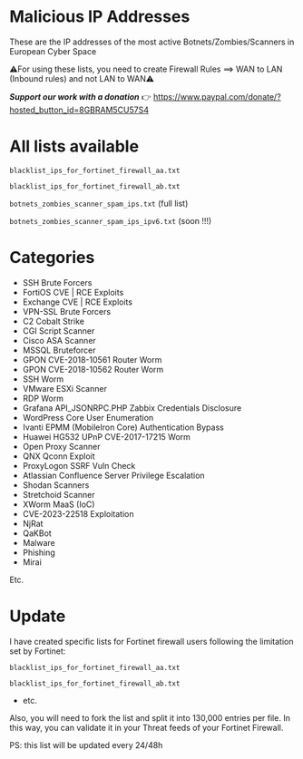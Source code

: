# Malicious IP Addresses
These are the IP addresses of the most active Botnets/Zombies/Scanners in European Cyber Space

⚠For using these lists, you need to create Firewall Rules ==> WAN to LAN (Inbound rules) and not LAN to WAN⚠

***Support our work with a donation*** 👉 https://www.paypal.com/donate/?hosted_button_id=8GBRAM5CU57S4

# All lists available

```blacklist_ips_for_fortinet_firewall_aa.txt```

```blacklist_ips_for_fortinet_firewall_ab.txt```

```botnets_zombies_scanner_spam_ips.txt``` (full list)

```botnets_zombies_scanner_spam_ips_ipv6.txt``` (soon !!!)

# Categories

- SSH Brute Forcers
- FortiOS CVE | RCE Exploits
- Exchange CVE | RCE Exploits
- VPN-SSL Brute Forcers
- C2 Cobalt Strike
- CGI Script Scanner
- Cisco ASA Scanner
- MSSQL Bruteforcer
- GPON CVE-2018-10561 Router Worm
- GPON CVE-2018-10562 Router Worm
- SSH Worm
- VMware ESXi Scanner
- RDP Worm
- Grafana API_JSONRPC.PHP Zabbix Credentials Disclosure
- WordPress Core User Enumeration
- Ivanti EPMM (MobileIron Core) Authentication Bypass
- Huawei HG532 UPnP CVE-2017-17215 Worm
- Open Proxy Scanner
- QNX Qconn Exploit
- ProxyLogon SSRF Vuln Check
- Atlassian Confluence Server Privilege Escalation
- Shodan Scanners
- Stretchoid Scanner
- XWorm MaaS (IoC)
- CVE-2023-22518 Exploitation
- NjRat
- QaKBot
- Malware
- Phishing
- Mirai

Etc.

# Update

I have created specific lists for Fortinet firewall users following the limitation set by Fortinet:

```blacklist_ips_for_fortinet_firewall_aa.txt```

```blacklist_ips_for_fortinet_firewall_ab.txt```

- etc.

Also, you will need to fork the list and split it into 130,000 entries per file. 
In this way, you can validate it in your Threat feeds of your Fortinet Firewall.

PS: this list will be updated every 24/48h



